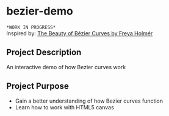 # bezier-demo
`*WORK IN PROGRESS*` \
Inspired by: [The Beauty of Bézier Curves by Freya Holmér](https://www.youtube.com/watch?v=aVwxzDHniEw)

## Project Description
An interactive demo of how Bezier curves work

## Project Purpose
* Gain a better understanding of how Bezier curves function
* Learn how to work with HTML5 canvas
